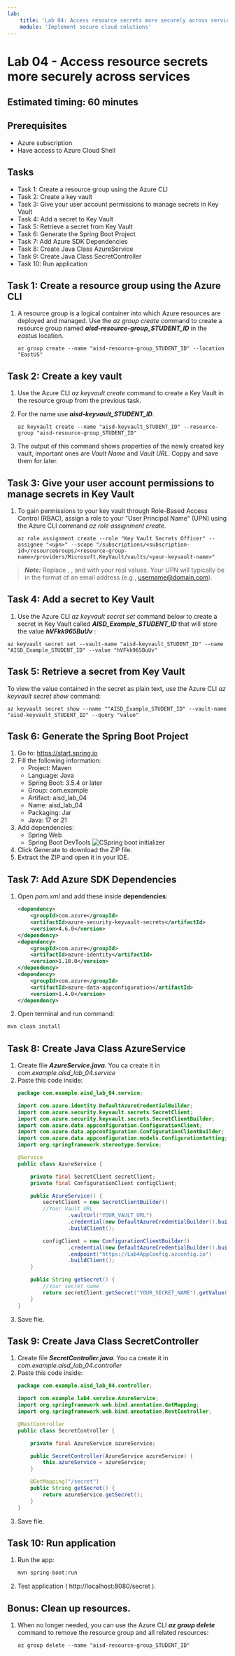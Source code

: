 ```yaml
---
lab:
    title: 'Lab 04: Access resource secrets more securely across services'
    module: 'Implement secure cloud solutions'
---
```


# Lab 04 - Access resource secrets more securely across services


## Estimated timing: 60 minutes

## Prerequisites
- Azure subscription
- Have access to Azure Cloud Shell



## Tasks

+ Task 1: Create a resource group using the Azure CLI
+ Task 2: Create a key vault 
+ Task 3: Give your user account permissions to manage secrets in Key Vault
+ Task 4: Add a secret to Key Vault 
+ Task 5: Retrieve a secret from Key Vault 
+ Task 6: Generate the Spring Boot Project
+ Task 7: Add Azure SDK Dependencies
+ Task 8: Create Java Class AzureService
+ Task 9: Create Java Class SecretController
+ Task 10: Run application

## Task 1: Create a resource group using the Azure CLI
1. A resource group is a logical container into which Azure resources are deployed and managed. Use the *az group create* command to create a resource group named ***aisd-resource-group_STUDENT_ID*** in the *eastus* location.

    ```
    az group create --name "aisd-resource-group_STUDENT_ID" --location "EastUS"
    ```

## Task 2: Create a key vault
1. Use the Azure CLI *az keyvault create* command to create a Key Vault in the resource group from the previous task.
1. For the name use ***aisd-keyvault_STUDENT_ID***.

    ```
    az keyvault create --name "aisd-keyvault_STUDENT_ID" --resource-group "aisd-resource-group_STUDENT_ID"
    ```
1. The output of this command shows properties of the newly created key vault, important ones are *Vault Name* and *Vault URL*. Coppy and save them for later.


## Task 3: Give your user account permissions to manage secrets in Key Vault

1. To gain permissions to your key vault through Role-Based Access Control (RBAC), assign a role to your "User Principal Name" (UPN) using the Azure CLI command *az role assignment create*.

    ```
    az role assignment create --role "Key Vault Secrets Officer" --assignee "<upn>" --scope "/subscriptions/<subscription-id>/resourceGroups/<resource-group-name>/providers/Microsoft.KeyVault/vaults/<your-keyvault-name>"
    ```
>***Note:*** Replace <upn>, <subscription-id>, <resource-group-name> and <your-keyvault-name> with your real values. Your UPN will typically be in the format of an email address (e.g., username@domain.com).

## Task 4: Add a secret to Key Vault
1. Use the Azure CLI *az keyvault secret set* command below to create a secret in Key Vault called ***AISD_Example_STUDENT_ID*** that will store the value ***hVFkk965BuUv*** :
```
az keyvault secret set --vault-name "aisd-keyvault_STUDENT_ID" --name "AISD_Example_STUDENT_ID" --value "hVFkk965BuUv"
```

## Task 5: Retrieve a secret from Key Vault
To view the value contained in the secret as plain text, use the Azure CLI *az keyvault secret show* command:
```
az keyvault secret show --name ""AISD_Example_STUDENT_ID" --vault-name "aisd-keyvault_STUDENT_ID" --query "value"
```

## Task 6: Generate the Spring Boot Project
1. Go to: https://start.spring.io
1. Fill the following information:
    - Project: Maven
    - Language: Java
    - Spring Boot: 3.5.4 or later
    - Group: com.example
    - Artifact: aisd_lab_04
    - Name: aisd_lab_04
    - Packaging: Jar
    - Java: 17 or 21
1. Add dependencies:
    - Spring Web
    - Spring Boot DevTools
![CSpring boot initializer](../Media/spring_boot_initializer.png) 
1. Click Generate to download the ZIP file.
1. Extract the ZIP and open it in your IDE.

## Task 7: Add Azure SDK Dependencies
1. Open *pom.xml* and add these inside **dependencies**:
    ```xml
    <dependency>
        <groupId>com.azure</groupId>
        <artifactId>azure-security-keyvault-secrets</artifactId>
        <version>4.6.0</version>
    </dependency>
    <dependency>
        <groupId>com.azure</groupId>
        <artifactId>azure-identity</artifactId>
        <version>1.10.0</version>
    </dependency>
    <dependency>
        <groupId>com.azure</groupId>
        <artifactId>azure-data-appconfiguration</artifactId>
        <version>1.4.0</version>
    </dependency>
    ```
1. Open terminal and run command:
```bash
mvn clean install
```

## Task 8: Create Java Class AzureService
1. Create file ***AzureService.java***. You ca create it in  *com.example.aisd_lab_04.service*
1. Paste this code inside:
    ```java
    package com.example.aisd_lab_04.service;

    import com.azure.identity.DefaultAzureCredentialBuilder;
    import com.azure.security.keyvault.secrets.SecretClient;
    import com.azure.security.keyvault.secrets.SecretClientBuilder;
    import com.azure.data.appconfiguration.ConfigurationClient;
    import com.azure.data.appconfiguration.ConfigurationClientBuilder;
    import com.azure.data.appconfiguration.models.ConfigurationSetting;
    import org.springframework.stereotype.Service;

    @Service
    public class AzureService {

        private final SecretClient secretClient;
        private final ConfigurationClient configClient;

        public AzureService() {
            secretClient = new SecretClientBuilder()
            //Your Vault URL
                    .vaultUrl("YOUR_VAULT_URL")
                    .credential(new DefaultAzureCredentialBuilder().build())
                    .buildClient();

            configClient = new ConfigurationClientBuilder()
                    .credential(new DefaultAzureCredentialBuilder().build())
                    .endpoint("https://Lab4AppConfig.azconfig.io")
                    .buildClient();
        }

        public String getSecret() {
            //Your secret name
            return secretClient.getSecret("YOUR_SECRET_NAME").getValue();
        }
    }
    ```
1. Save file.

## Task 9: Create Java Class SecretController
1. Create file ***SecretController.java***. You ca create it in  *com.example.aisd_lab_04.controller*
1. Paste this code inside:
    ```java
    package com.example.aisd_lab_04.controller;

    import com.example.lab4.service.AzureService;
    import org.springframework.web.bind.annotation.GetMapping;
    import org.springframework.web.bind.annotation.RestController;

    @RestController
    public class SecretController {

        private final AzureService azureService;

        public SecretController(AzureService azureService) {
            this.azureService = azureService;
        }

        @GetMapping("/secret")
        public String getSecret() {
            return azureService.getSecret();
        }
    }
    ```
1. Save file.

## Task 10: Run application
1. Run the app:
    ```bash
    mvn spring-boot:run
    ```
1. Test application ( http://localhost:8080/secret ).

## Bonus: Clean up resources.
1. When no longer needed, you can use the Azure CLI ***az group delete*** command to remove the resource group and all related resources:
    ```
    az group delete --name "aisd-resource-group_STUDENT_ID"
    ```